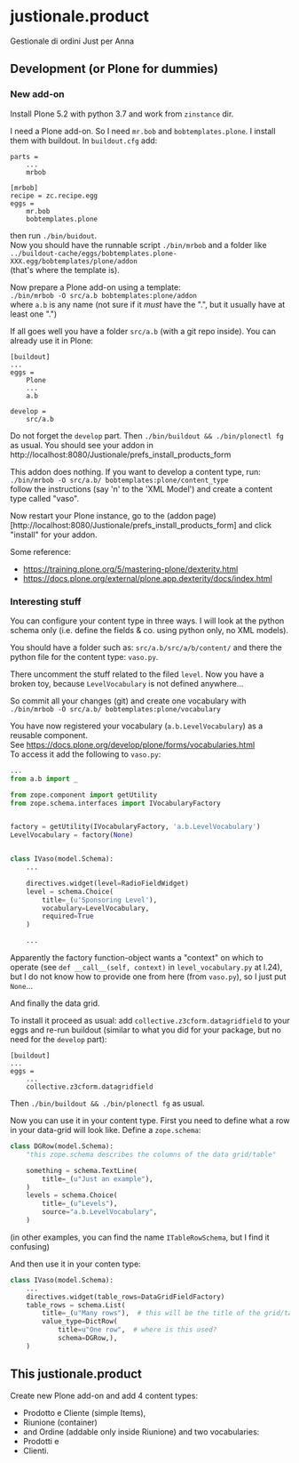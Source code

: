 # justionale.product

Gestionale di ordini Just per Anna

## Development (or Plone for dummies)

### New add-on

Install Plone 5.2 with python 3.7 and work from `zinstance` dir.

I need a Plone add-on. So I need `mr.bob` and `bobtemplates.plone`.
I install them with buildout. In `buildout.cfg` add:
```
parts =
    ...
    mrbob

[mrbob]
recipe = zc.recipe.egg
eggs =
    mr.bob
    bobtemplates.plone
```
then run `./bin/buidout`.\
Now you should have the runnable script `./bin/mrbob` and a folder like\
`../buildout-cache/eggs/bobtemplates.plone-XXX.egg/bobtemplates/plone/addon`\
(that's where the template is).

Now prepare a Plone add-on using a template:\
`./bin/mrbob -O src/a.b bobtemplates:plone/addon`\
where `a.b` is any name (not sure if it _must_ have the ".", but it
usually have at least one ".")

If all goes well you have a folder `src/a.b` (with a git repo inside).
You can already use it in Plone:
```
[buildout]
...
eggs =
    Plone
    ...
    a.b

develop =
    src/a.b

```
Do not forget the `develop` part.
Then `./bin/buildout && ./bin/plonectl fg` as usual.
You should see your addon in
http://localhost:8080/Justionale/prefs_install_products_form

This addon does nothing. If you want to develop a content type, run:\
`./bin/mrbob -O src/a.b/ bobtemplates:plone/content_type`\
follow the instructions (say 'n' to the 'XML Model') and create a content type called "vaso".

Now restart your Plone instance, go to the
 (addon page)[http://localhost:8080/Justionale/prefs_install_products_form]
 and click "install" for your addon.

Some reference:
* https://training.plone.org/5/mastering-plone/dexterity.html
* https://docs.plone.org/external/plone.app.dexterity/docs/index.html

### Interesting stuff

You can configure your content type in three ways. I will look at the
python schema only (i.e. define the fields & co. using python only, no
XML models).

You should have a folder such as: `src/a.b/src/a/b/content/` and there
the python file for the content type: `vaso.py`.

There uncomment the stuff related to the filed `level`.
Now you have a broken toy, because `LevelVocabulary` is not defined anywhere...

So commit all your changes (git) and create one vocabulary with\
`./bin/mrbob -O src/a.b/ bobtemplates:plone/vocabulary`

You have now registered your vocabulary (`a.b.LevelVocabulary`) as a reusable component.\
See https://docs.plone.org/develop/plone/forms/vocabularies.html \
To access it add the following to `vaso.py`:
```python
...
from a.b import _

from zope.component import getUtility
from zope.schema.interfaces import IVocabularyFactory


factory = getUtility(IVocabularyFactory, 'a.b.LevelVocabulary')
LevelVocabulary = factory(None)


class IVaso(model.Schema):
    ...

    directives.widget(level=RadioFieldWidget)
    level = schema.Choice(
        title=_(u'Sponsoring Level'),
        vocabulary=LevelVocabulary,
        required=True
    )

    ...
```

Apparently the factory function-object wants a "context" on which to
operate (see `def __call__(self, context)` in `level_vocabulary.py` at
l.24), but I do not know how to provide one from here (from
`vaso.py`), so I just put `None`...


And finally the data grid.

To install it proceed as usual: add
`collective.z3cform.datagridfield` to your eggs and re-run buildout
(similar to what you did for your package, but no need for the
`develop` part):
```
[buildout]
...
eggs =
    ...
    collective.z3cform.datagridfield

```
Then `./bin/buildout && ./bin/plonectl fg` as usual.

Now you can use it in your content type.
First you need to define what a row in your data-grid will look like.
Define a `zope.schema`:
```python
class DGRow(model.Schema):
    "this zope.schema describes the columns of the data grid/table"

    something = schema.TextLine(
        title=_(u"Just an example"),
    )
    levels = schema.Choice(
        title=_(u"Levels"),
        source="a.b.LevelVocabulary",
    )
```
(in other examples, you can find the name `ITableRowSchema`, but I find it confusing)

And then use it in your conten type:
```python
class IVaso(model.Schema):
    ...
    directives.widget(table_rows=DataGridFieldFactory)
    table_rows = schema.List(
        title=_(u"Many rows"),  # this will be the title of the grid/table
        value_type=DictRow(
            title=u"One row",  # where is this used?
            schema=DGRow,),
    )
```

## This justionale.product

Create new Plone add-on and add 4 content types:
* Prodotto e Cliente (simple Items),
* Riunione (container)
* and Ordine (addable only inside Riunione)
and two vocabularies:
* Prodotti e
* Clienti.

